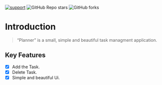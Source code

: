 [![support](https://img.shields.io/badge/plateform-flutter%7Candroid%20studio-9cf?style=for-the-badge&logo=appveyor)](https://github.com/ashwanisng/My-Planner)        ![GitHub Repo stars](https://img.shields.io/github/stars/ashwanisng/My-Planner?style=for-the-badge)      ![GitHub forks](https://img.shields.io/github/forks/ashwanisng/My-Planner?style=for-the-badge)

# Introduction

> “Planner”
is a small, simple and beautiful task managment application.


## Key Features

- [x] Add the Task.
- [x] Delete Task.
- [x] Simple and beautiful Ui.
